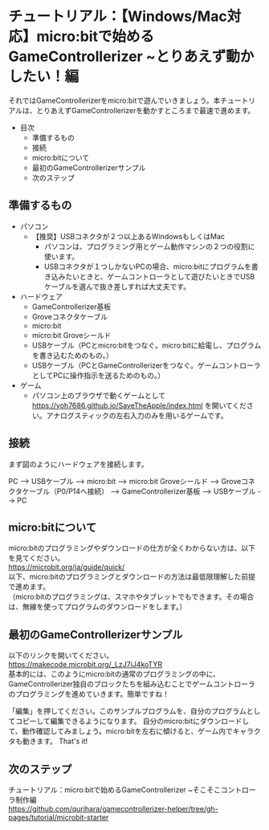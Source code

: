 # チュートリアル：【Windows/Mac対応】micro:bitで始めるGameControllerizer ~とりあえず動かしたい！編

それではGameControllerizerをmicro:bitで遊んでいきましょう。本チュートリアルは、とりあえずGameControllerizerを動かすところまで最速で進めます。

- 目次
  - 準備するもの
  - 接続
  - micro:bitについて
  - 最初のGameControllerizerサンプル
  - 次のステップ

## 準備するもの
- パソコン  
  - 【推奨】USBコネクタが２つ以上あるWindowsもしくはMac
    - パソコンは、プログラミング用とゲーム動作マシンの２つの役割に使います。
    - USBコネクタが１つしかないPCの場合、micro:bitにプログラムを書き込みたいときと、ゲームコントローラとして遊びたいときでUSBケーブルを選んで抜き差しすれば大丈夫です。
- ハードウェア
  - GameControllerizer基板  
  - Groveコネクタケーブル  
  - micro:bit  
  - micro:bit Groveシールド  
  - USBケーブル（PCとmicro:bitをつなぐ。micro:bitに給電し、プログラムを書き込むためのもの。）  
  - USBケーブル（PCとGameControllerizerをつなぐ。ゲームコントローラとしてPCに操作指示を送るためのもの。）  
- ゲーム
    - パソコン上のブラウザで動くゲームとして https://yoh7686.github.io/SaveTheApple/index.html を開いてください。アナログスティックの左右入力のみを用いるゲームです。

## 接続
まず図のようにハードウェアを接続します。  

PC --> USBケーブル --> micro:bit --> micro:bit Groveシールド --> Groveコネクタケーブル（P0/P14へ接続） --> GameControllerizer基板 --> USBケーブル --> PC

## micro:bitについて
micro:bitのプログラミングやダウンロードの仕方が全くわからない方は、以下を見てください。  
https://microbit.org/ja/guide/quick/  
以下、micro:bitのプログラミングとダウンロードの方法は最低限理解した前提で進めます。  
（micro:bitのプログラミングは、スマホやタブレットでもできます。その場合は、無線を使ってプログラムのダウンロードをします。）  

## 最初のGameControllerizerサンプル
以下のリンクを開いてください。    
https://makecode.microbit.org/_LzJ7iJ4koTYR  
基本的には、このようにmicro:bitの通常のプログラミングの中に、GameControllerizer独自のブロックたちを組み込むことでゲームコントローラのプログラミングを進めていきます。簡単ですね！  

「編集」を押してください。このサンプルプログラムを、自分のプログラムとしてコピーして編集できるようになります。
自分のmicro:bitにダウンロードして、動作確認してみましょう。micro:bitを左右に傾けると、ゲーム内でキャラクタも動きます。
That's it!

## 次のステップ

チュートリアル：micro:bitで始めるGameControllerizer ~そこそこコントローラ制作編  
https://github.com/qurihara/gamecontrollerizer-helper/tree/gh-pages/tutorial/microbit-starter

